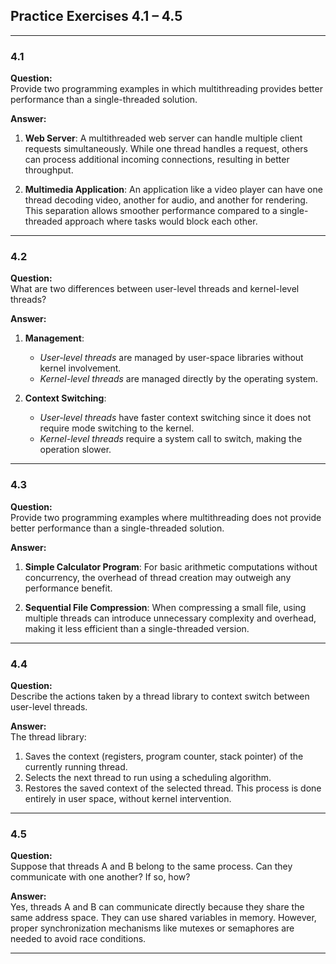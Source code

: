 
## Practice Exercises 4.1 – 4.5  
---

### 4.1  
**Question:**  
Provide two programming examples in which multithreading provides better performance than a single-threaded solution.

**Answer:**  
1. **Web Server**: A multithreaded web server can handle multiple client requests simultaneously. While one thread handles a request, others can process additional incoming connections, resulting in better throughput.

2. **Multimedia Application**: An application like a video player can have one thread decoding video, another for audio, and another for rendering. This separation allows smoother performance compared to a single-threaded approach where tasks would block each other.

---

### 4.2  
**Question:**  
What are two differences between user-level threads and kernel-level threads?

**Answer:**  
1. **Management**:  
   - *User-level threads* are managed by user-space libraries without kernel involvement.  
   - *Kernel-level threads* are managed directly by the operating system.

2. **Context Switching**:  
   - *User-level threads* have faster context switching since it does not require mode switching to the kernel.  
   - *Kernel-level threads* require a system call to switch, making the operation slower.

---

### 4.3  
**Question:**  
Provide two programming examples where multithreading does not provide better performance than a single-threaded solution.

**Answer:**  
1. **Simple Calculator Program**: For basic arithmetic computations without concurrency, the overhead of thread creation may outweigh any performance benefit.

2. **Sequential File Compression**: When compressing a small file, using multiple threads can introduce unnecessary complexity and overhead, making it less efficient than a single-threaded version.

---

### 4.4  
**Question:**  
Describe the actions taken by a thread library to context switch between user-level threads.

**Answer:**  
The thread library:
1. Saves the context (registers, program counter, stack pointer) of the currently running thread.
2. Selects the next thread to run using a scheduling algorithm.
3. Restores the saved context of the selected thread.
This process is done entirely in user space, without kernel intervention.

---

### 4.5  
**Question:**  
Suppose that threads A and B belong to the same process. Can they communicate with one another? If so, how?

**Answer:**  
Yes, threads A and B can communicate directly because they share the same address space. They can use shared variables in memory. However, proper synchronization mechanisms like mutexes or semaphores are needed to avoid race conditions.

---
